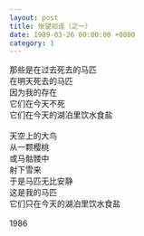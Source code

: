 ```yaml
---
layout: post
title: 怅望祁连（之一）
date: 1989-03-26 00:00:00 +0800
category: 1
---
```


那些是在过去死去的马匹<br>
在明天死去的马匹<br>
因为我的存在<br>
它们在今天不死<br>
它们在今天的湖泊里饮水食盐<br>
<br>
天空上的大鸟<br>
从一颗樱桃<br>
或马骷髅中<br>
射下雪来<br>
于是马匹无比安静<br>
这是我的马匹<br>
它们只在今天的湖泊里饮水食盐<br>
<br>
1986